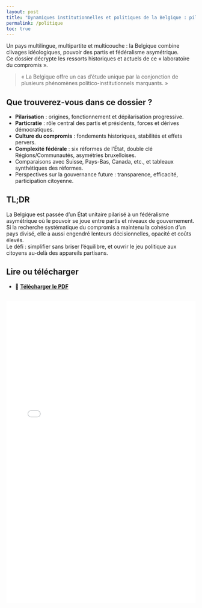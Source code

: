 ```yaml
---
layout: post
title: "Dynamiques institutionnelles et politiques de la Belgique : pilarisation, particratie, compromis et complexité"
permalink: /politique
toc: true
---
```



Un pays multilingue, multipartite et multicouche : la Belgique combine clivages idéologiques, pouvoir des partis et fédéralisme asymétrique.  
Ce dossier décrypte les ressorts historiques et actuels de ce « laboratoire du compromis ».

> « La Belgique offre un cas d’étude unique par la conjonction de plusieurs phénomènes politico-institutionnels marquants. »

## Que trouverez-vous dans ce dossier ?

- **Pilarisation** : origines, fonctionnement et dépilarisation progressive.  
- **Particratie** : rôle central des partis et présidents, forces et dérives démocratiques.  
- **Culture du compromis** : fondements historiques, stabilités et effets pervers.  
- **Complexité fédérale** : six réformes de l’État, double clé Régions/Communautés, asymétries bruxelloises.  
- Comparaisons avec Suisse, Pays-Bas, Canada, etc., et tableaux synthétiques des réformes.  
- Perspectives sur la gouvernance future : transparence, efficacité, participation citoyenne.

## TL;DR

La Belgique est passée d’un État unitaire pilarisé à un fédéralisme asymétrique où le pouvoir se joue entre partis et niveaux de gouvernement.  
Si la recherche systématique du compromis a maintenu la cohésion d’un pays divisé, elle a aussi engendré lenteurs décisionnelles, opacité et coûts élevés.  
Le défi : simplifier sans briser l’équilibre, et ouvrir le jeu politique aux citoyens au-delà des appareils partisans.

## Lire ou télécharger

- 📄 **[Télécharger le PDF](assets/pdf/politique.pdf)** 

<iframe
  src="/assets/pdf/politique.pdf#toolbar=0"
  width="100%"
  height="800"
  style="border: none; margin-top: 1rem;"
  title="Dynamiques institutionnelles et politiques – dossier PDF">
</iframe>
